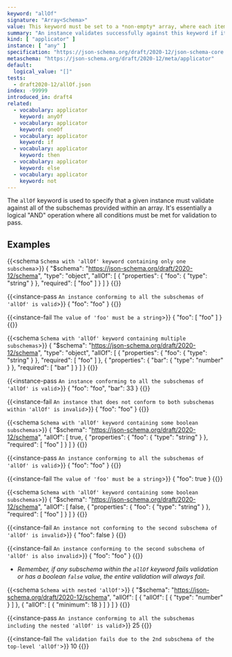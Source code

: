 ```yaml
---
keyword: "allOf"
signature: "Array<Schema>"
value: This keyword must be set to a *non-empty* array, where each item is a valid JSON Schema
summary: "An instance validates successfully against this keyword if it validates successfully against all schemas defined by this keyword's value."
kind: [ "applicator" ]
instance: [ "any" ]
specification: "https://json-schema.org/draft/2020-12/json-schema-core.html#section-10.2.1.1"
metaschema: "https://json-schema.org/draft/2020-12/meta/applicator"
default:
  logical_value: "[]"
tests:
  - draft2020-12/allOf.json
index: -99999
introduced_in: draft4
related:
  - vocabulary: applicator
    keyword: anyOf
  - vocabulary: applicator
    keyword: oneOf
  - vocabulary: applicator
    keyword: if
  - vocabulary: applicator
    keyword: then
  - vocabulary: applicator
    keyword: else
  - vocabulary: applicator
    keyword: not
---
```


The `allOf` keyword is used to specify that a given instance must validate against all of the subschemas provided within an array. It's essentially a logical "AND" operation where all conditions must be met for validation to pass.

## Examples

{{<schema `Schema with 'allOf' keyword containing only one subschema`>}}
{
  "$schema": "https://json-schema.org/draft/2020-12/schema",
  "type": "object",
  "allOf": [
    {
      "properties": {
        "foo": { "type": "string" }
      },
      "required": [ "foo" ]
    }
  ]
}
{{</schema>}}

{{<instance-pass `An instance conforming to all the subschemas of 'allOf' is valid`>}}
{ "foo": "foo" }
{{</instance-pass>}}

{{<instance-fail `The value of 'foo' must be a string`>}}
{ "foo": [ "foo" ] }
{{</instance-fail>}}

{{<schema `Schema with 'allOf' keyword containing multiple subschemas`>}}
{
  "$schema": "https://json-schema.org/draft/2020-12/schema",
  "type": "object",
  "allOf": [
    {
      "properties": {
        "foo": { "type": "string" }
      },
      "required": [ "foo" ]
    },
    {
      "properties": {
        "bar": { "type": "number" }
      },
      "required": [ "bar" ]
    }
  ]
}
{{</schema>}}

{{<instance-pass `An instance conforming to all the subschemas of 'allOf' is valid`>}}
{ "foo": "foo", "bar": 33 }
{{</instance-pass>}}

{{<instance-fail `An instance that does not conform to both subschemas within 'allOf' is invalid`>}}
{ "foo": "foo" }
{{</instance-fail>}}

{{<schema `Schema with 'allOf' keyword containing some boolean subschemas`>}}
{
  "$schema": "https://json-schema.org/draft/2020-12/schema",
  "allOf": [
    true,
    {
      "properties": {
        "foo": { "type": "string" }
      },
      "required": [ "foo" ]
    }
  ]
}
{{</schema>}}

{{<instance-pass `An instance conforming to all the subschemas of 'allOf' is valid`>}}
{ "foo": "foo" }
{{</instance-pass>}}

{{<instance-fail `The value of 'foo' must be a string`>}}
{ "foo": true }
{{</instance-fail>}}

{{<schema `Schema with 'allOf' keyword containing some boolean subschemas`>}}
{
  "$schema": "https://json-schema.org/draft/2020-12/schema",
  "allOf": [
    false,
    {
      "properties": {
        "foo": { "type": "string" }
      },
      "required": [ "foo" ]
    }
  ]
}
{{</schema>}}

{{<instance-fail `An instance not conforming to the second subschema of 'allOf' is invalid`>}}
{ "foo": false }
{{</instance-fail>}}

{{<instance-fail `An instance conforming to the second subschema of 'allOf' is also invalid`>}}
{ "foo": "foo" }
{{</instance-fail>}}
* _Remember, if any subschema within the `allOf` keyword fails validation or has a boolean `false` value, the entire validation will always fail._

{{<schema `Schema with nested 'allOf'`>}}
{
  "$schema": "https://json-schema.org/draft/2020-12/schema",
  "allOf": [
    {
      "allOf": [
        { "type": "number" }
      ]
    },
    {
      "allOf": [
        { "minimum": 18 }
      ]
    }
  ]
}
{{</schema>}}

{{<instance-pass `An instance conforming to all the subschemas including the nested 'allOf' is valid`>}}
25
{{</instance-pass>}}

{{<instance-fail `The validation fails due to the 2nd subschema of the top-level 'allOf'`>}}
10
{{</instance-fail>}}
